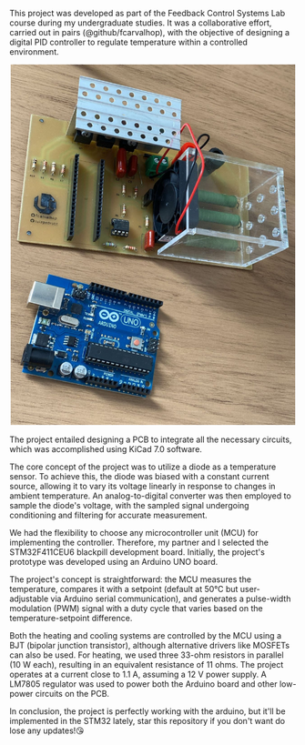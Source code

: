 This project was developed as part of the Feedback Control Systems Lab course during my undergraduate studies. It was a collaborative effort, carried out in pairs (@github/fcarvalhop), with the objective of designing a digital PID controller to regulate temperature within a controlled environment.

<div align="center">
  <img src="https://github.com/luizpedrobt/FeedbackControlSystems_FinalProject/blob/main/images/8ec62bac-992b-421e-b064-076684428e57.jpeg" width="500">
</div>

The project entailed designing a PCB to integrate all the necessary circuits, which was accomplished using KiCad 7.0 software.

The core concept of the project was to utilize a diode as a temperature sensor. To achieve this, the diode was biased with a constant current source, allowing it to vary its voltage linearly in response to changes in ambient temperature. An analog-to-digital converter was then employed to sample the diode's voltage, with the sampled signal undergoing conditioning and filtering for accurate measurement.

We had the flexibility to choose any microcontroller unit (MCU) for implementing the controller. Therefore, my partner and I selected the STM32F411CEU6 blackpill development board. Initially, the project's prototype was developed using an Arduino UNO board.

The project's concept is straightforward: the MCU measures the temperature, compares it with a setpoint (default at 50°C but user-adjustable via Arduino serial communication), and generates a pulse-width modulation (PWM) signal with a duty cycle that varies based on the temperature-setpoint difference.

Both the heating and cooling systems are controlled by the MCU using a BJT (bipolar junction transistor), although alternative drivers like MOSFETs can also be used. For heating, we used three 33-ohm resistors in parallel (10 W each), resulting in an equivalent resistance of 11 ohms. The project operates at a current close to 1.1 A, assuming a 12 V power supply. A LM7805 regulator was used to power both the Arduino board and other low-power circuits on the PCB.

In conclusion, the project is perfectly working with the arduino, but it'll be implemented in the STM32 lately, star this repository if you don't want do lose any updates!😘
